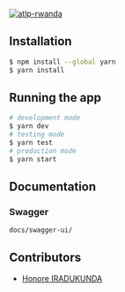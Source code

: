 [![atlp-rwanda](https://circleci.com/gh/atlp-rwanda/elites-bn-be.svg?style=svg&circle-token=JW75WkMs1pUJ7pGZsAAHmw4VScwhfnEF)](https://circleci.com/gh/atlp-rwanda/elites-bn-be)
## Installation

```bash
$ npm install --global yarn
$ yarn install
```

## Running the app

```bash
# development mode
$ yarn dev
# testing mode
$ yarn test
# production mode
$ yarn start
```

## Documentation

### Swagger

```
docs/swagger-ui/
```

## Contributors

- [Honore IRADUKUNDA](https://github.com/ihonore)
